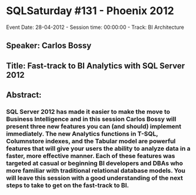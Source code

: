 # SQLSaturday #131 - Phoenix 2012
Event Date: 28-04-2012 - Session time: 00:00:00 - Track: BI Architecture
## Speaker: Carlos Bossy
## Title: Fast-track to BI Analytics with SQL Server 2012
## Abstract:
### SQL Server 2012 has made it easier to make the move to Business Intelligence and in this session Carlos Bossy will present three new features you can (and should) implement immediately.  The new Analytics functions in T-SQL, Columnstore indexes, and the Tabular model are powerful features that will give your users the ability to analyze data in a faster, more effective manner.  Each of these features was targeted at casual or beginning BI developers and DBAs who more familiar with traditional relational database models.  You will leave this session with a good understanding of the next steps to take to get on the fast-track to BI.
